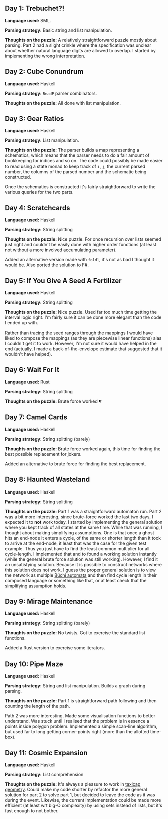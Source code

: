 Day 1: Trebuchet?!
------------------

**Language used:** SML.

**Parsing strategy:** Basic string and list manipulation.

**Thoughts on the puzzle:** A relatively straightforward puzzle mostly
about parsing. Part 2 had a slight crinkle where the specification was
unclear about whether natural language digits are allowed to
overlap. I started by implementing the wrong interpretation.

Day 2: Cube Conundrum
---------------------

**Language used:** Haskell

**Parsing strategy:** `ReadP` parser combinators.

**Thoughts on the puzzle:** All done with list manipulation.


Day 3: Gear Ratios
------------------

**Language used:** Haskell

**Parsing strategy:** List manipulation.

**Thoughts on the puzzle:** The parser builds a map representing a
schematics, which means that the parser needs to do a fair amount of
bookkeeping for indices and so on. The code could possibly be made
easier to read using a state monad to keep track of `i`, `j`, the
current parsed number, the columns of the parsed number and the
schematic being constructed.

Once the schematics is constructed it's fairly straightforward to write
the various queries for the two parts.


Day 4: Scratchcards
-------------------

**Language used:** Haskell

**Parsing strategy:** String splitting

**Thoughts on the puzzle:** Nice puzzle. For once recursion over
lists seemed just right and couldn't be easily done with higher order
functions (at least not without a more involved accumulating
parameter).

Added an alternative version made with `foldl`, it's not as bad I
thought it would be. Also ported the solution to F#.


Day 5: If You Give A Seed A Fertilizer
--------------------------------------

**Language used:** Haskell

**Parsing strategy:** String splitting

**Thoughts on the puzzle:** Nice puzzle. Used far too much time
getting the interval logic right. I'm fairly sure it can be done more
elegant than the code I ended up with.

Rather than tracing the seed ranges through the mappings I would have
liked to compose the mappings (as they are piecewise linear functions)
alas I couldn't get it to work. However, I'm not sure it would have
helped in the end (actually, I made a back-of-the-envelope estimate
that suggested that it wouldn't have helped).


Day 6: Wait For It
------------------

**Language used:** Rust

**Parsing strategy:** String splitting

**Thoughts on the puzzle:** Brute force worked :broken_heart:


Day 7: Camel Cards
------------------

**Language used:** Haskell

**Parsing strategy:** String splitting (barely)

**Thoughts on the puzzle:** Brute force worked again, this time for
finding the best possible replacement for jokers.

Added an alternative to brute force for finding the best replacement.


Day 8: Haunted Wasteland
------------------------

**Language used:** Haskell

**Parsing strategy:** String splitting

**Thoughts on the puzzle:** Part 1 was a straightforward automaton
run. Part 2 was a bit more interesting, since brute-force worked the
last two days, I expected it to **not** work today. I started by
implementing the general solution where you kept track of all states
at the same time. While that was running, I thought about making
simplifying assumptions. One is that once a ghost hits an end-node it
enters a cycle, of the same or shorter length than it took to arrive
at the end-node, it least that was the case for the given test
example. Thus you just have to find the least common multiplier for
all cycle-length. I implemented that and to found a working solution
instantly (while the general brute force solution was still
working). However, I find it an unsatisfying solution. Because it is
possible to construct networks where this solution does not work. I
guess the proper general solution is to view the network as multiple
[Büchi automata](https://en.wikipedia.org/wiki/B%C3%BCchi_automaton)
and then find cycle length in their composed language or something
like that, or at least check that the simplifying assumption holds.


Day 9: Mirage Maintenance
-------------------------

**Language used:** Haskell

**Parsing strategy:** String splitting (barely)

**Thoughts on the puzzle:** No twists. Got to exercise the standard
list functions.

Added a Rust version to exercise some iterators.


Day 10: Pipe Maze
-----------------

**Language used:** Haskell

**Parsing strategy:** String and list manipulation. Builds a graph
during parsing.

**Thoughts on the puzzle:** Part 1 is straightforward path following
and then counting the length of the path.

Path 2 was more interesting. Made some visualisation functions to
better understand. Was stuck until I realised that the problem is in
essence a points inside polygon problem. Implemented a simple scan-line
algorithm, but used far to long getting corner-points right (more than
the allotted time-box).


Day 11: Cosmic Expansion
------------------------

**Language used:** Haskell

**Parsing strategy:** List comprehension

**Thoughts on the puzzle:** It's always a pleasure to work in [taxicap
geometry](https://en.wikipedia.org/wiki/Taxicab_geometry). Could make
my code shorter by refactor the more general solution for part 2 to
solve part 1, but decided to leave the code as it was during the
event. Likewise, the current implementation could be made more
efficient (at least wrt big-O complexity) by using sets instead of
lists, but it's fast enough to not bother.
